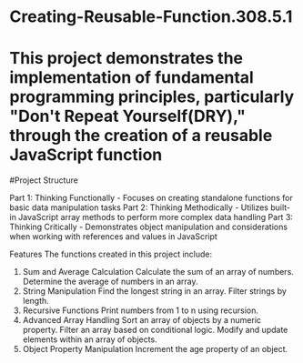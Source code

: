 # Creating-Reusable-Function.308.5.1
# This project demonstrates the implementation of fundamental programming principles, particularly "Don't Repeat Yourself(DRY)," through the creation of a reusable JavaScript function

#Project Structure


Part 1: Thinking Functionally - Focuses on creating standalone functions for basic data manipulation tasks
Part 2: Thinking Methodically - Utilizes built-in JavaScript array methods to perform more complex data handling
Part 3: Thinking Critically - Demonstrates object manipulation and considerations when working with references and values in JavaScript

Features
The functions created in this project include:
1. Sum and Average Calculation
    Calculate the sum of an array of numbers.
    Determine the average of numbers in an array.
2. String Manipulation
    Find the longest string in an array.
    Filter strings by length.
3. Recursive Functions
    Print numbers from 1 to n using recursion.
4. Advanced Array Handling
    Sort an array of objects by a numeric property.
    Filter an array based on conditional logic.
    Modify and update elements within an array of objects.
5. Object Property Manipulation
    Increment the age property of an object.
